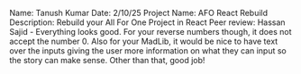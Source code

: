 Name: Tanush Kumar
Date: 2/10/25
Project Name: AFO React Rebuild
Description:  Rebuild your All For One Project in React
Peer review: Hassan Sajid - Everything looks good. For your reverse numbers though, it does not accept the number 0. Also for your MadLib, it would be nice to have text over the inputs giving the user more information on what they can input so the story can make sense. Other than that, good job!
